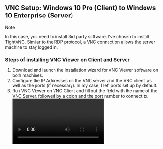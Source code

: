## VNC Setup: Windows 10 Pro (Client) to Windows 10 Enterprise (Server)
> [!NOTE]
> In this case, you need to install 3rd party software. I've chosen to install TightVNC.
Similar to the RDP protocol, a VNC connection allows the server machine to stay logged in.

### Steps of installing VNC Viewer on Client and Server

1. Download and launch the installation wizard for VNC Viewer software on both machines.
2. Configure the IP Addresses on the VNC server and the VNC client, as well as the ports (if necessary).
In my case, I left ports set up by default.
3. Run VNC Viewer on VNC Client and fill out the field with the name of the VNC Server, followed by a colon and the port number to connect to. 
![vnc_connection](https://github.com/vitaliizghonnik/it-support-ticketing-lab/blob/main/Remote%20Access/screenshots/vnc_recording/vnc_connection.mkv)